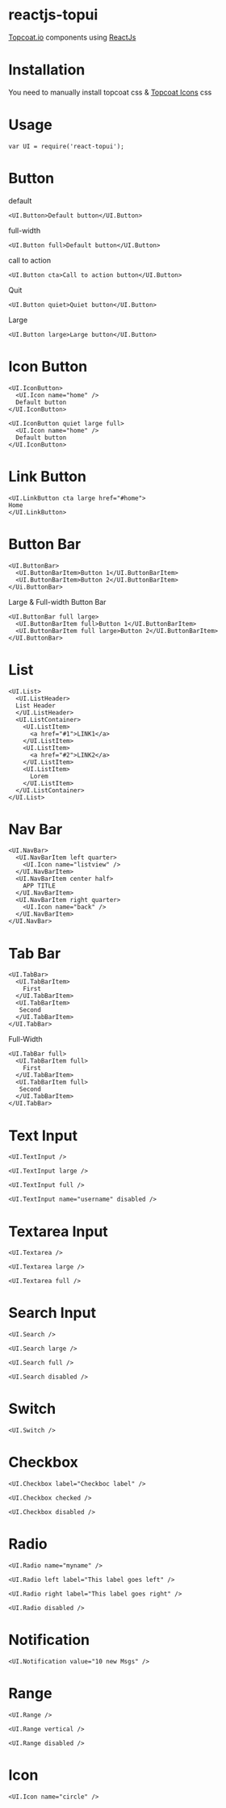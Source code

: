 reactjs-topui
===============

[Topcoat.io][1] components using [ReactJs][2]

Installation
============

You need to manually install topcoat css & [Topcoat Icons][3] css

Usage
=====

```
var UI = require('react-topui');
```


Button
======

default
```
<UI.Button>Default button</UI.Button>
```

full-width
```
<UI.Button full>Default button</UI.Button>
```

call to action
```
<UI.Button cta>Call to action button</UI.Button>
```

Quit
```
<UI.Button quiet>Quiet button</UI.Button>
```

Large
```
<UI.Button large>Large button</UI.Button>
```

Icon Button
======
```
<UI.IconButton>
  <UI.Icon name="home" />
  Default button
</UI.IconButton>
```

```
<UI.IconButton quiet large full>
  <UI.Icon name="home" />
  Default button
</UI.IconButton>
```

Link Button
===========
```
<UI.LinkButton cta large href="#home">
Home
</UI.LinkButton>
```

Button Bar
==========
```
<UI.ButtonBar>
  <UI.ButtonBarItem>Button 1</UI.ButtonBarItem>
  <UI.ButtonBarItem>Button 2</UI.ButtonBarItem>
</Ui.ButtonBar>
```

Large & Full-width Button Bar 

```
<UI.ButtonBar full large>
  <UI.ButtonBarItem full>Button 1</UI.ButtonBarItem>
  <UI.ButtonBarItem full large>Button 2</UI.ButtonBarItem>
</UI.ButtonBar>
```

List
====
```
<UI.List>
  <UI.ListHeader>
  List Header
  </UI.ListHeader>
  <UI.ListContainer>
    <UI.ListItem>
      <a href="#1">LINK1</a>
    </UI.ListItem>
    <UI.ListItem>
      <a href="#2">LINK2</a>
    </UI.ListItem>
    <UI.ListItem>
      Lorem
    </UI.ListItem>
  </UI.ListContainer>
</UI.List>
```

Nav Bar
=======
```
<UI.NavBar>
  <UI.NavBarItem left quarter>
    <UI.Icon name="listview" />
  </UI.NavBarItem>
  <UI.NavBarItem center half>
    APP TITLE
  </UI.NavBarItem>
  <UI.NavBarItem right quarter>
    <UI.Icon name="back" />
  </UI.NavBarItem>
</UI.NavBar>
```

Tab Bar
=======
```
<UI.TabBar>
  <UI.TabBarItem>
    First
  </UI.TabBarItem>
  <UI.TabBarItem>
   Second
  </UI.TabBarItem>
</UI.TabBar>
```

Full-Width
```
<UI.TabBar full>
  <UI.TabBarItem full>
    First
  </UI.TabBarItem>
  <UI.TabBarItem full>
   Second
  </UI.TabBarItem>
</UI.TabBar>
```



Text Input
============
```
<UI.TextInput />
```

```
<UI.TextInput large />
```

```
<UI.TextInput full />
```

```
<UI.TextInput name="username" disabled />
```

Textarea Input
============
```
<UI.Textarea />
```

```
<UI.Textarea large />
```

```
<UI.Textarea full />
```

Search Input
============
```
<UI.Search />
```

```
<UI.Search large />
```

```
<UI.Search full />
```

```
<UI.Search disabled />
```

Switch
======
```
<UI.Switch />
```

Checkbox
========
```
<UI.Checkbox label="Checkboc label" />
```

```
<UI.Checkbox checked />
```

```
<UI.Checkbox disabled />
```

Radio
=====
```
<UI.Radio name="myname" />
```

```
<UI.Radio left label="This label goes left" />
```

```
<UI.Radio right label="This label goes right" />
```

```
<UI.Radio disabled />
```

Notification
============
```
<UI.Notification value="10 new Msgs" />
```

Range
=====
```
<UI.Range />
```

```
<UI.Range vertical />
```

```
<UI.Range disabled />
```


Icon
====
```
<UI.Icon name="circle" />
```


[1]: http://topcoat.io/
[2]: https://github.com/facebook/react
[3]: https://github.com/kjda/topcoat-icons
